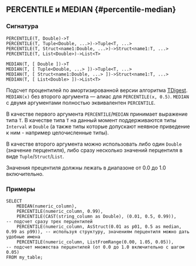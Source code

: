 ## PERCENTILE и MEDIAN {#percentile-median}

### Сигнатура

```yql
PERCENTILE(T, Double)->T
PERCENTILE(T, Tuple<Double, ...>)->Tuple<T, ...>
PERCENTILE(T, Struct<name1:Double, ...>)->Struct<name1:T, ...>
PERCENTILE(T, List<Double>)->List<T>

MEDIAN(T, [ Double ])->T
MEDIAN(T, [ Tuple<Double, ...> ])->Tuple<T, ...>
MEDIAN(T, [ Struct<name1:Double, ...> ])->Struct<name1:T, ...>
MEDIAN(T, [ List<Double> ])->List<T>
```

Подсчет процентилей по амортизированной версии алгоритма [TDigest](https://github.com/tdunning/t-digest). `MEDIAN(x)` без второго аргумента — алиас для `PERCENTILE(x, 0.5)`.
`MEDIAN` с двумя аргументами полностью эквивалентен `PERCENTILE`.

В качестве первого аргумента `PERCENTILE`/`MEDIAN` принимает выражение типа `T`. В качестве типа `T` на данный момент поддерживаются типы `Interval` и `Double` (а также типы которые допускают неявное приведение к ним - например целочисленные типы).

В качестве второго аргумента можно использовать либо один `Double` (значение перцентиля), либо сразу несколько значений перцентиля в виде `Tuple`/`Struct`/`List`.

Значения прецентиля должны лежать в диапазоне от 0.0 до 1.0 включительно.

### Примеры

```yql
SELECT
    MEDIAN(numeric_column),
    PERCENTILE(numeric_column, 0.99),
    PERCENTILE(CAST(string_column as Double), (0.01, 0.5, 0.99)),                   -- подсчет сразу трех перцентилей
    PERCENTILE(numeric_column, AsStruct(0.01 as p01, 0.5 as median, 0.99 as p99)), -- используя структуру, значениям перцентиля можно дать удобные имена
    PERCENTILE(numeric_column, ListFromRange(0.00, 1.05, 0.05)),                   -- подсчет множества перцентилей (от 0.0 до 1.0 включительно с шагом 0.05)
FROM my_table;
```

